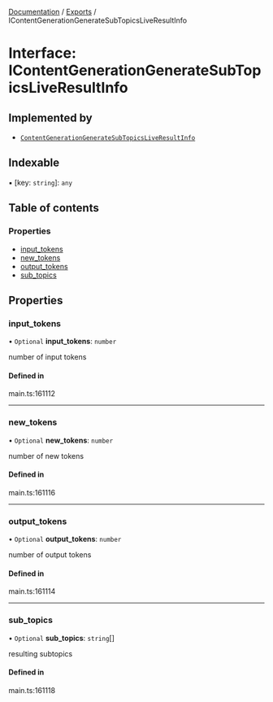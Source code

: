 [Documentation](../README.md) / [Exports](../modules.md) / IContentGenerationGenerateSubTopicsLiveResultInfo

# Interface: IContentGenerationGenerateSubTopicsLiveResultInfo

## Implemented by

- [`ContentGenerationGenerateSubTopicsLiveResultInfo`](../classes/ContentGenerationGenerateSubTopicsLiveResultInfo.md)

## Indexable

▪ [key: `string`]: `any`

## Table of contents

### Properties

- [input\_tokens](IContentGenerationGenerateSubTopicsLiveResultInfo.md#input_tokens)
- [new\_tokens](IContentGenerationGenerateSubTopicsLiveResultInfo.md#new_tokens)
- [output\_tokens](IContentGenerationGenerateSubTopicsLiveResultInfo.md#output_tokens)
- [sub\_topics](IContentGenerationGenerateSubTopicsLiveResultInfo.md#sub_topics)

## Properties

### input\_tokens

• `Optional` **input\_tokens**: `number`

number of input tokens

#### Defined in

main.ts:161112

___

### new\_tokens

• `Optional` **new\_tokens**: `number`

number of new tokens

#### Defined in

main.ts:161116

___

### output\_tokens

• `Optional` **output\_tokens**: `number`

number of output tokens

#### Defined in

main.ts:161114

___

### sub\_topics

• `Optional` **sub\_topics**: `string`[]

resulting subtopics

#### Defined in

main.ts:161118

